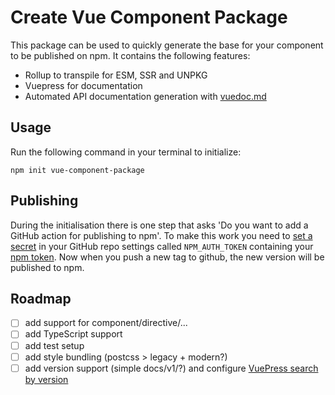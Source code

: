 # Create Vue Component Package

This package can be used to quickly generate the base for your component to be published on npm. It contains the following features:

* Rollup to transpile for ESM, SSR and UNPKG
* Vuepress for documentation
* Automated API documentation generation with [vuedoc.md](https://www.npmjs.com/package/@vuedoc/md)

## Usage

Run the following command in your terminal to initialize:

```
npm init vue-component-package
```

## Publishing

During the initialisation there is one step that asks 'Do you want to add a GitHub action for publishing to npm'. To make this work you need to [set a secret](https://help.github.com/en/articles/virtual-environments-for-github-actions#creating-and-using-secrets-encrypted-variables) in your GitHub repo settings called `NPM_AUTH_TOKEN` containing your [npm token](https://docs.npmjs.com/creating-and-viewing-authentication-tokens). Now when you push a new tag to github, the new version will be published to npm.

## Roadmap

* [ ] add support for component/directive/...
* [ ] add TypeScript support
* [ ] add test setup
* [ ] add style bundling (postcss > legacy + modern?)
* [ ] add version support (simple docs/v1/?) and configure [VuePress search by version](https://v1.vuepress.vuejs.org/plugin/official/plugin-search.html#options)
